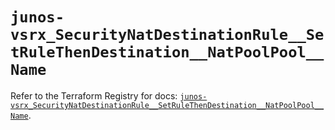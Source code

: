 # `junos-vsrx_SecurityNatDestinationRule__SetRuleThenDestination__NatPoolPool__Name`

Refer to the Terraform Registry for docs: [`junos-vsrx_SecurityNatDestinationRule__SetRuleThenDestination__NatPoolPool__Name`](https://registry.terraform.io/providers/juniper/junos-vsrx/20.32.106/docs/resources/security_nat_destination_rule__set_rule_then_destination__nat_pool_pool__name).
